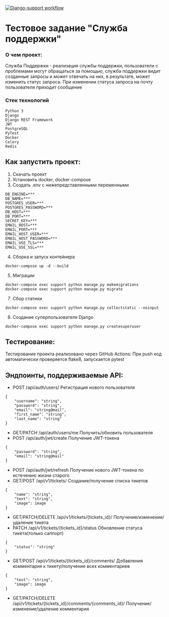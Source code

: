 [![Django-support workflow](https://github.com/Ghibliliker/support/actions/workflows/support.yml/badge.svg?branch=main&event=push)](https://github.com/Ghibliliker/support/actions/workflows/support.yml)

#  Тестовое задание "Служба поддержки"

###  О чем проект:

Служба Поддержки - реализация службы поддержки, пользователи с проблемами могут обращаться за помощью, служба поддержки видит созданные запросы и может отвечать на них, в результате, может изменить статус запроса. При изменении статуса запроса на почту пользователя приходит сообщение

### Стек технологий
```
Python 3
Django
Django REST Framework
JWT
PostgreSQL
PyTest
Docker
Celery
Redis
```

## Как запустить проект:
 
 1. Скачать проект
 2. Установить docker, docker-compose
 3. Создать .env с нижепредставленными переменными
 ```
DB_ENGINE=***
DB_NAME=***
POSTGRES_USER=***
POSTGRES_PASSWORD=***
DB_HOST=***
DB_PORT=***
SECRET_KEY=***
EMAIL_HOST=***
EMAIL_PORT=***
EMAIL_HOST_USER=***
EMAIL_HOST_PASSWORD=***
EMAIL_USE_TLS=***
EMAIL_USE_SSL=***
```
4. Сборка и запуск контейнера
```
docker-compose up -d --build
```
5. Миграции
```
docker-compose exec support python manage.py makemigrations
docker-compose exec support python manage.py migrate
```
7. Сбор статики
```
docker-compose exec support python manage.py collectstatic --noinput
```
8. Создание суперпользователя Django
```
docker-compose exec support python manage.py createsuperuser
```

## Тестирование:

Тестирование проекта реализовано через GitHub Actions:
При push код автоматически проверяется flake8, запускается pytest 

## Эндпоинты, поддерживаемые API:

* POST /api/auth/users/    Регистрация нового пользователя
```
{
    "username": "string",
    "password": "string",
    "email": "string@mail",
    "first_name": "string",
    "last_name": "string"
}
```
* GET/PATCH /api/auth/users/me    Получить/обновить пользователя
* POST /api/auth/jwt/create    Получение JWT-токена
```
{
    "password": "string",
    "email": "string@mail"
}
```
* POST /api/auth/jwt/refresh    Получение нового JWT-токена по истечению жизни старого
* GET/POST /api/v1/tickets/    Создание/получение списка тикетов
```
{
    "name": "string",
    "text": "string",
    "image": image
}
```
* GET/PATCH/DELETE /api/v1/tickets/{tickets_id}/    Получение/изменение/удаление тикета
* PATCH /api/v1/tickets/{tickets_id}/status    Обновление статуса тикета(только саппорт)
```
{
    "status": "string"
}
```
* GET/POST /api/v1/tickets/{tickets_id}/comments/    Добавления комментария к тикету/получение всех комментариев
```
{
    "text": "string",
    "image": image
}
```
* GET/PATCH/DELETE /api/v1/tickets/{tickets_id}/comments/{comments_id}/    Получение/изменение/удаление комментария

